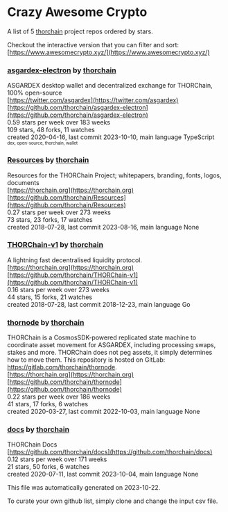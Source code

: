 # Crazy Awesome Crypto
A list of 5 [thorchain](https://github.com/thorchain) project repos ordered by stars.  

Checkout the interactive version that you can filter and sort: 
[https://www.awesomecrypto.xyz/](https://www.awesomecrypto.xyz/)  


### [asgardex-electron](https://github.com/thorchain/asgardex-electron) by [thorchain](https://github.com/thorchain)  
ASGARDEX desktop wallet and decentralized exchange for THORChain, 100% open-source  
[https://twitter.com/asgardex](https://twitter.com/asgardex)  
[https://github.com/thorchain/asgardex-electron](https://github.com/thorchain/asgardex-electron)  
0.59 stars per week over 183 weeks  
109 stars, 48 forks, 11 watches  
created 2020-04-16, last commit 2023-10-10, main language TypeScript  
<sub><sup>dex, open-source, thorchain, wallet</sup></sub>


### [Resources](https://github.com/thorchain/Resources) by [thorchain](https://github.com/thorchain)  
Resources for the THORChain Project; whitepapers, branding, fonts, logos, documents  
[https://thorchain.org](https://thorchain.org)  
[https://github.com/thorchain/Resources](https://github.com/thorchain/Resources)  
0.27 stars per week over 273 weeks  
73 stars, 23 forks, 17 watches  
created 2018-07-28, last commit 2023-08-16, main language None  


### [THORChain-v1](https://github.com/thorchain/THORChain-v1) by [thorchain](https://github.com/thorchain)  
A lightning fast decentralised liquidity protocol.  
[https://thorchain.org](https://thorchain.org)  
[https://github.com/thorchain/THORChain-v1](https://github.com/thorchain/THORChain-v1)  
0.16 stars per week over 273 weeks  
44 stars, 15 forks, 21 watches  
created 2018-07-28, last commit 2018-12-23, main language Go  


### [thornode](https://github.com/thorchain/thornode) by [thorchain](https://github.com/thorchain)  
THORChain is a CosmosSDK-powered replicated state machine to coordinate asset movement for ASGARDEX, including processing swaps, stakes and more. THORChain does not peg assets, it simply determines how to move them.  This repository is hosted on GitLab: https://gitlab.com/thorchain/thornode.  
[https://thorchain.org](https://thorchain.org)  
[https://github.com/thorchain/thornode](https://github.com/thorchain/thornode)  
0.22 stars per week over 186 weeks  
41 stars, 17 forks, 6 watches  
created 2020-03-27, last commit 2022-10-03, main language None  


### [docs](https://github.com/thorchain/docs) by [thorchain](https://github.com/thorchain)  
THORChain Docs  
[https://github.com/thorchain/docs](https://github.com/thorchain/docs)  
0.12 stars per week over 171 weeks  
21 stars, 50 forks, 6 watches  
created 2020-07-11, last commit 2023-10-04, main language None  


This file was automatically generated on 2023-10-22.  

To curate your own github list, simply clone and change the input csv file.  